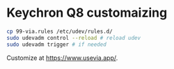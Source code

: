 # Keychron Q8 customaizing

```bash
cp 99-via.rules /etc/udev/rules.d/
sudo udevadm control --reload # reload udev
sudo udevadm trigger # if needed
```

Customize at https://www.usevia.app/.
